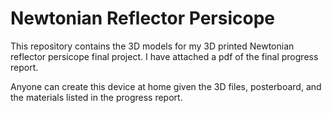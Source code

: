 # Newtonian Reflector Persicope

This repository contains the 3D models for my 3D printed Newtonian reflector persicope final project. I have attached a pdf of the final progress report. 

Anyone can create this device at home given the 3D files, posterboard, and the materials listed in the progress report.
